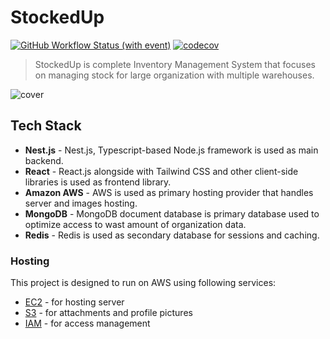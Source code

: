 # StockedUp

[![GitHub Workflow Status (with event)](https://img.shields.io/github/actions/workflow/status/MrBartusek/stocked-up/ci.yaml)](https://github.com/MrBartusek/stocked-up/actions)
[![codecov](https://codecov.io/gh/MrBartusek/stocked-up/graph/badge.svg?token=pQC25vzuqW)](https://codecov.io/gh/MrBartusek/stocked-up)

> StockedUp is complete Inventory Management System that focuses on managing stock for large
> organization with multiple warehouses.

![cover](https://i.imgur.com/2xOyilY.png)

## Tech Stack

- **Nest.js** - Nest.js, Typescript-based Node.js framework is used as main backend.
- **React** - React.js alongside with Tailwind CSS and other client-side libraries is used as frontend library.
- **Amazon AWS** - AWS is used as primary hosting provider that handles server and images hosting.
- **MongoDB** - MongoDB document database is primary database used to optimize access to wast amount of organization data.
- **Redis** - Redis is used as secondary database for sessions and caching.

### Hosting

This project is designed to run on AWS using following services:

- [EC2](https://aws.amazon.com/ec2/) - for hosting server
- [S3](https://aws.amazon.com/s3/) - for attachments and profile pictures
- [IAM](https://aws.amazon.com/iam/) - for access management

